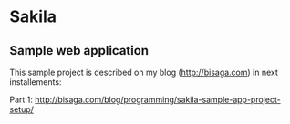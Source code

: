 # Sakila
## Sample web application

This sample project is described on my blog (http://bisaga.com) in next installements: 

Part 1: http://bisaga.com/blog/programming/sakila-sample-app-project-setup/


